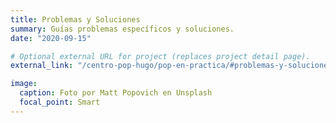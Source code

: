 ```yaml
---
title: Problemas y Soluciones
summary: Guías problemas específicos y soluciones.
date: "2020-09-15"

# Optional external URL for project (replaces project detail page).
external_link: "/centro-pop-hugo/pop-en-practica/#problemas-y-soluciones"

image:
  caption: Foto por Matt Popovich en Unsplash
  focal_point: Smart
---
```

